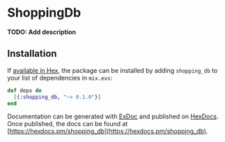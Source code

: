 # ShoppingDb

**TODO: Add description**

## Installation

If [available in Hex](https://hex.pm/docs/publish), the package can be installed
by adding `shopping_db` to your list of dependencies in `mix.exs`:

```elixir
def deps do
  [{:shopping_db, "~> 0.1.0"}]
end
```

Documentation can be generated with [ExDoc](https://github.com/elixir-lang/ex_doc)
and published on [HexDocs](https://hexdocs.pm). Once published, the docs can
be found at [https://hexdocs.pm/shopping_db](https://hexdocs.pm/shopping_db).

